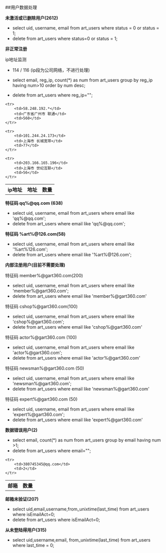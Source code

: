 ##用户数据处理


<b>未激活或已删除用户(2612)</b>

* select uid, username, email from art_users where status = 0 or status = 1;
* delete from art_users where status=0 or status = 1;



<b>非正常注册</b>

ip地址监测

* 114 / 116 (ip段为公司网络，不进行处理)


* select email, reg_ip, count(*) as num  from art_users  group by reg_ip having num>10 order by num desc;

* delete from art_users where reg_ip="";

<table>
	<tr>
		<th>ip地址</th>
		<th>地址</th>
		<th>数量</th>
	</tr>
	
	<tr>
		<td>58.248.192.*</td>
		<td>广东省广州市 联通</td>
		<td>560</td>
	</tr>
	
	<tr>
		<td>101.244.24.173</td>
		<td>上海市 长城宽带</td>
		<td>77</td>
	</tr>
	
	<tr>
		<td>203.166.165.196</td>
		<td>上海市 世纪互联</td>
		<td>56</td>
	</tr>
	
</table>

<b> 特征码 qq%@qq.com (638) </b>



* select uid, username, email from art_users where email like 'qq%@qq.com';
* delete from art_users where email like 'qq%@qq.com';

<b> 特征码 %art%@126.com(58)</b>

* select uid, username, email from art_users where email like '%art%126.com';
* delete from art_users where email like '%art%@126.com';


<b> 内部注册用户(目前不需要处理)</b>

特征码 member%@gart360.com(200)

* select uid, username, email from art_users where email like 'member%@gart360.com';
* delete from art_users where email like 'member%@gart360.com'

特征码 cshop%@gart360.com(100)

* select uid, username, email from art_users where email like 'cshop%@gart360.com';
* delete from art_users where email like 'cshop%@gart360.com'

特征码 actor%@gart360.com (100)

* select uid, username, email from art_users where email like 'actor%@gart360.com';
* delete from art_users where email like 'actor%@gart360.com'

特征码 newsman%@gart360.com (50)

* select uid, username, email from art_users where email like 'newsman%@gart360.com';
* delete from art_users where email like 'newsman%@gart360.com'

特征码 expert%@gart360.com (50)

* select uid, username, email from art_users where email like 'expert%@gart360.com';
* delete from art_users where email like 'expert%@gart360.com'







<b>数据错误用户(2)</b>

* select email, count(*) as num  from art_users  group by email having num >1;
* delete from art_users where email="";

<table>
	<tr>
		<th>邮箱</th>
		<th>数量</th>
	</tr>
	
	<tr>
		<td>380745345@qq.com</td>
		<td>2</td>
	</tr>
	
	
</table>


<b> 邮箱未验证(207)</b>

* select uid,email,username,from_unixtime(last_time) from art_users where isEmailAct=0;
* delete from art_users where isEmailAct=0;

<b>从未登陆得用户(315)</b>

* select uid,username,email, from_unixtime(last_time) from  art_users where last_time = 0;


